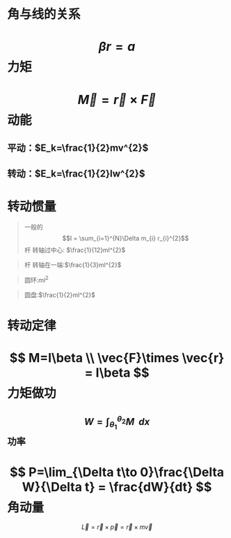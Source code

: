角与线的关系
========
$$
\beta r = a  
$$
力矩
===
$$
\vec{M}=\vec{r} \times \vec{F}
$$
动能
====
 平动：$E_k=\frac{1}{2}mv^{2}$  
----------
转动：$E_k=\frac{1}{2}Iw^{2}$  
----------
转动惯量
=======
> 一般的    
$$I = \sum_{i=1}^{N}\Delta m_{i} r_{i}^{2}$$
> 杆 转轴过中心:
>$\frac{1}{12}ml^{2}$  

> 杆 转轴在一端:$\frac{1}{3}ml^{2}$  

> 圆环:$ml^{2}$

> 圆盘:$\frac{1}{2}ml^{2}$  

转动定律
======
$$
M=I\beta \\
\vec{F}\times \vec{r} = I\beta
$$
力矩做功
=======
$$
W=\int_{\theta_{1}}^{\theta_{2}}M\ \ dx
$$
功率
----
$$
P=\lim_{\Delta t\to 0}\frac{\Delta W}{\Delta t} = \frac{dW}{dt}
$$
角动量
=====
$$
\vec{L} = \vec{r} \times \vec{p} = \vec{r} \times m\vec{v}
$$